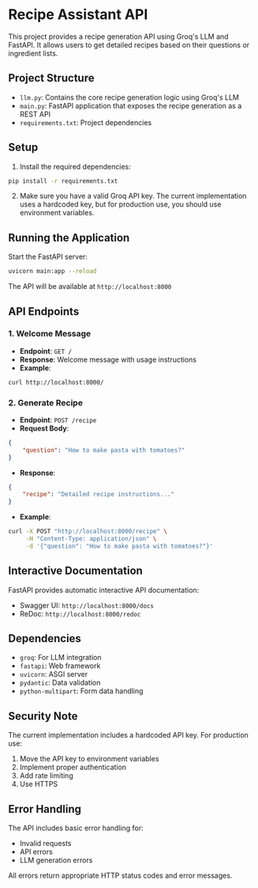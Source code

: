 # Recipe Assistant API

This project provides a recipe generation API using Groq's LLM and FastAPI. It allows users to get detailed recipes based on their questions or ingredient lists.

## Project Structure

- `llm.py`: Contains the core recipe generation logic using Groq's LLM
- `main.py`: FastAPI application that exposes the recipe generation as a REST API
- `requirements.txt`: Project dependencies

## Setup

1. Install the required dependencies:
```bash
pip install -r requirements.txt
```

2. Make sure you have a valid Groq API key. The current implementation uses a hardcoded key, but for production use, you should use environment variables.

## Running the Application

Start the FastAPI server:
```bash
uvicorn main:app --reload
```

The API will be available at `http://localhost:8000`

## API Endpoints

### 1. Welcome Message
- **Endpoint**: `GET /`
- **Response**: Welcome message with usage instructions
- **Example**:
```bash
curl http://localhost:8000/
```

### 2. Generate Recipe
- **Endpoint**: `POST /recipe`
- **Request Body**:
```json
{
    "question": "How to make pasta with tomatoes?"
}
```
- **Response**:
```json
{
    "recipe": "Detailed recipe instructions..."
}
```
- **Example**:
```bash
curl -X POST "http://localhost:8000/recipe" \
     -H "Content-Type: application/json" \
     -d '{"question": "How to make pasta with tomatoes?"}'
```

## Interactive Documentation

FastAPI provides automatic interactive API documentation:
- Swagger UI: `http://localhost:8000/docs`
- ReDoc: `http://localhost:8000/redoc`

## Dependencies

- `groq`: For LLM integration
- `fastapi`: Web framework
- `uvicorn`: ASGI server
- `pydantic`: Data validation
- `python-multipart`: Form data handling

## Security Note

The current implementation includes a hardcoded API key. For production use:
1. Move the API key to environment variables
2. Implement proper authentication
3. Add rate limiting
4. Use HTTPS

## Error Handling

The API includes basic error handling for:
- Invalid requests
- API errors
- LLM generation errors

All errors return appropriate HTTP status codes and error messages. 